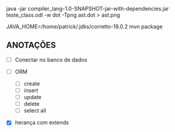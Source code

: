 java -jar compiler_lang-1.0-SNAPSHOT-jar-with-dependencies.jar teste_class.odl -w
dot -Tpng ast.dot > ast.png

JAVA_HOME=/home/patrick/.jdks/corretto-19.0.2 mvn package


## ANOTAÇÕES
- [ ] Conectar no banco de dados
-[ ] ORM
  - [ ] create
  - [ ] insert
  - [ ] update
  - [ ] delete
  - [ ] select all
-[x] herança com extends


